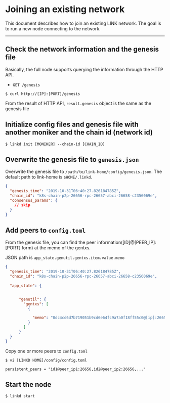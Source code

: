 # Joining an existing network
This document describes how to join an existing LINK network. The goal is to run a new node connecting to the network.

---

## Check the network information and the genesis file

Basically, the full node supports querying the information through the HTTP API.

- `GET /genesis`

```shell
$ curl http://[IP]:[PORT]/genesis
```

From the result of HTTP API, `result.genesis` object is the same as the genesis file

## Initialize config files and genesis file with another moniker and the chain id (network id) 

```shell
$ linkd init [MONIKER] --chain-id [CHAIN_ID]
``` 

## Overwrite the genesis file to `genesis.json` 

Overwrite the genesis file to `/path/to/link-home/config/genesis.json`. The default path to link-home is `$HOME/.linkd`.

```json
{
  "genesis_time": "2019-10-31T06:40:27.826184785Z",
  "chain_id": "k8s-chain-p2p-26656-rpc-26657-abci-26658-c2356069e",
  "consensus_params": {
    // skip
  }
}
```


## Add peers to `config.toml`

From the genesis file, you can find the peer information([ID]@[PEER_IP]:[PORT] form) at the memo of the gentxs.

JSON path is `app_state.genutil.gentxs.item.value.memo`

```json
{
  "genesis_time": "2019-10-31T06:40:27.826184785Z",
  "chain_id": "k8s-chain-p2p-26656-rpc-26657-abci-26658-c2356069e",
  
  "app_state": {


      "genutil": {
        "gentxs": [
          {

            "memo": "0dc4cd6d7b719051b9cd6e64fc9a7a0f18ff55c0@[ip]:26656"
          }
        ]
      }
  }
}
```

Copy one or more peers to `config.toml`
```shell
$ vi [LINKD HOME]/config/config.toml

persistent_peers = "id1@peer_ip1:26656,id2@peer_ip2:26656,..."

```

## Start the node
```shell
$ linkd start
```

